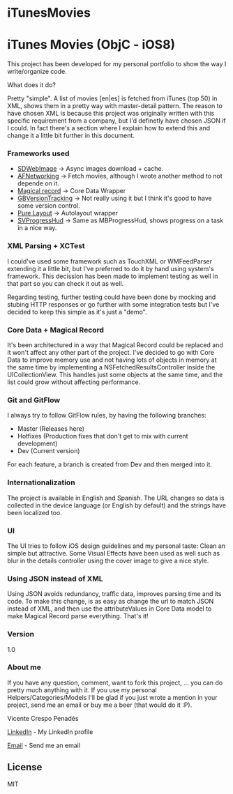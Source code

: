 iTunesMovies
============

# iTunes Movies (ObjC - iOS8)

This project has been developed for my personal portfolio to show the way I write/organize code.

What does it do?

Pretty "simple". A list of movies [en|es] is fetched from iTunes (top 50) in XML, shows them in a pretty way with master-detail pattern. The reason to have chosen XML is because this project was originally written with this specific requirement from a company, but I'd definetly have chosen JSON if I could. In fact there's a section where I explain how to extend this and change it a little bit further in this document.

### Frameworks used

  * [SDWebImage] -> Async images download + cache. 
  * [AFNetworking] -> Fetch movies, although I wrote another method to not depende on it.
  * [Magical record] -> Core Data Wrapper
  * [GBVersionTracking] -> Not really using it but I think it's good to have some version control.
  * [Pure Layout] -> Autolayout wrapper
  * [SVProgressHud] -> Same as MBProgressHud, shows progress on a task in a nice way.
 
### XML Parsing + XCTest

I could've used some framework such as TouchXML or WMFeedParser extending it a little bit, but I've preferred to do it by hand using system's framework. This decission has been made to implement testing as well in that part so you can check it out as well.

Regarding testing, further testing could have been done by mocking and stubing HTTP responses or go further with some integration tests but I've decided to keep this simple as it's just a "demo".

### Core Data + Magical Record

It's been architectured in a way that Magical Record could be replaced and it won't affect any other part of the project. I've decided to go with Core Data to improve memory use and not having lots of objects in memory at the same time by implementing a NSFetchedResultsController inside the UICollectionView. This handles just some objects at the same time, and the list could grow without affecting performance.

### Git and GitFlow

I always try to follow GitFlow rules, by having the following branches:
* Master (Releases here)
* Hotfixes (Production fixes that don't get to mix with current development)
* Dev (Current version)

For each feature, a branch is created from Dev and then merged into it.

### Internationalization

The project is available in English and Spanish. The URL changes so data is collected in the device language (or English by default) and the strings have been localized too.

### UI

The UI tries to follow iOS design guidelines and my personal taste: Clean an simple but attractive. Some Visual Effects have been used as well such as blur in the details controller using the cover image to give a nice style.

### Using JSON instead of XML

Using JSON avoids redundancy, traffic data, improves parsing time and its code. To make this change, is as easy as change the url to match JSON instead of XML, and then use the attributeValues in Core Data model to make Magical Record parse everything. That's it!




### Version
1.0

### About me

If you have any question, comment, want to fork this project, ... you can do pretty much anything with it. If you use my personal Helpers/Categories/Models I'll be glad if you just wrote a mention in your project, send me an email or buy me a beer (that would do it :P).

Vicente Crespo Penadés

[LinkedIn] - My LinkedIn profile

[Email] - Send me an email



License
----

MIT


[LinkedIn]:http://daringfireball.net/
[Email]:mailto:vicente.crespo.penades@gmail.com

[SDWebImage]:https://github.com/rs/SDWebImage
[AFNetworking]:https://github.com/AFNetworking/AFNetworking
[Magical record]:https://github.com/magicalpanda/MagicalRecord
[GBVersionTracking]:https://github.com/lmirosevic/GBVersionTracking
[Pure Layout]:https://github.com/smileyborg/PureLayout
[SVProgressHud]:https://github.com/TransitApp/SVProgressHUD

